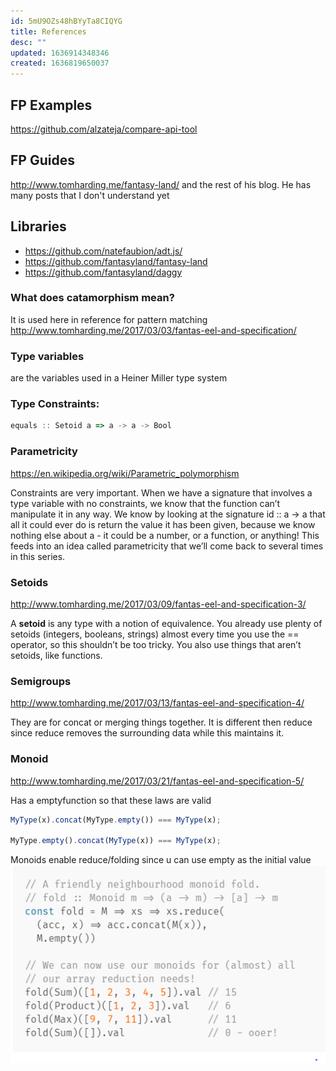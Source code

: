 ```yaml
---
id: 5mU9OZs48hBYyTa8CIQYG
title: References
desc: ""
updated: 1636914348346
created: 1636819650037
---
```


## FP Examples

https://github.com/alzateja/compare-api-tool

## FP Guides

http://www.tomharding.me/fantasy-land/ and the rest of his blog. He has many posts that I don't understand yet

## Libraries

- https://github.com/natefaubion/adt.js/
- https://github.com/fantasyland/fantasy-land
- https://github.com/fantasyland/daggy

### What does **catamorphism** mean?

It is used here in reference for pattern matching http://www.tomharding.me/2017/03/03/fantas-eel-and-specification/

### Type variables

are the variables used in a Heiner Miller type system

### Type Constraints:

```javascript
equals :: Setoid a => a -> a -> Bool
```

### Parametricity

https://en.wikipedia.org/wiki/Parametric_polymorphism

Constraints are very important. When we have a signature that involves a type variable with no constraints, we know that the function can’t manipulate it in any way. We know by looking at the signature id :: a -> a that all it could ever do is return the value it has been given, because we know nothing else about a - it could be a number, or a function, or anything! This feeds into an idea called parametricity that we’ll come back to several times in this series.

### Setoids

http://www.tomharding.me/2017/03/09/fantas-eel-and-specification-3/

A **setoid** is any type with a notion of equivalence. You already use plenty of setoids (integers, booleans, strings) almost every time you use the == operator, so this shouldn’t be too tricky. You also use things that aren’t setoids, like functions.

### Semigroups

http://www.tomharding.me/2017/03/13/fantas-eel-and-specification-4/

They are for concat or merging things together. It is different then reduce since reduce removes the surrounding data while this maintains it.

### Monoid

http://www.tomharding.me/2017/03/21/fantas-eel-and-specification-5/

Has a emptyfunction so that these laws are valid

```javascript
MyType(x).concat(MyType.empty()) === MyType(x);

MyType.empty().concat(MyType(x)) === MyType(x);
```

Monoids enable reduce/folding since u can use empty as the initial value
![](/assets/images/2021-11-14-12-24-50.png)
